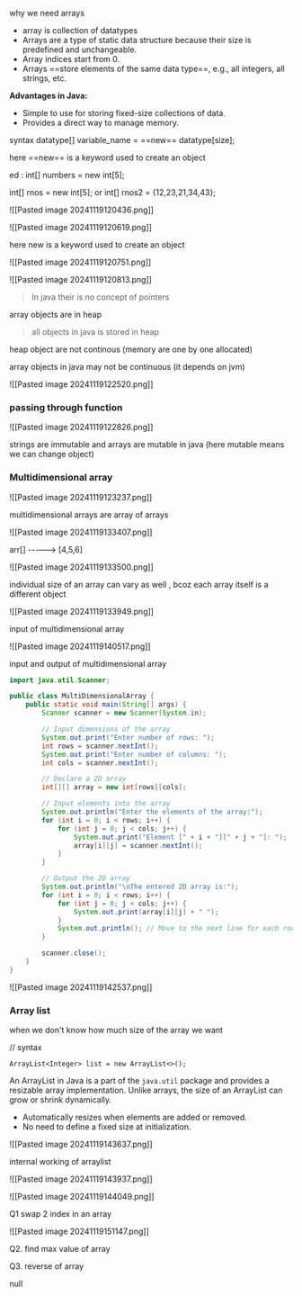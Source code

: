 
why we need arrays

- array is collection of datatypes 
- Arrays are a type of static data structure because their size is predefined and unchangeable.
- Array indices start from 0.
- Arrays ==store elements of the same data type==, e.g., all integers, all strings, etc.

**Advantages in Java:**

- Simple to use for storing fixed-size collections of data.
- Provides a direct way to manage memory.

syntax
datatype[] variable_name = ==new== datatype[size];


here ==new== is a keyword used to create an object


ed : int[] numbers = new int[5];

int[] rnos = new int[5];
or
int[] rnos2 = {12,23,21,34,43};

![[Pasted image 20241119120436.png]]

![[Pasted image 20241119120619.png]]

here new is a keyword used to create an object

![[Pasted image 20241119120751.png]]

![[Pasted image 20241119120813.png]]

> In java their is no concept of pointers 

array objects are in heap

> all objects in java is stored in heap

heap object are not continous (memory are one by one allocated)

array objects  in java may not be continuous (it depends on jvm)


![[Pasted image 20241119122520.png]]


### passing through function

![[Pasted image 20241119122826.png]]
 
strings are immutable and arrays are mutable in java (here mutable means we can change object) 

### Multidimensional array

 ![[Pasted image 20241119123237.png]]

multidimensional arrays are array of arrays 


![[Pasted image 20241119133407.png]]

arr[] -----> [4,5,6]

![[Pasted image 20241119133500.png]]



individual size of an array can vary as well , bcoz  each array itself is a different object 


![[Pasted image 20241119133949.png]] 

input of multidimensional array

![[Pasted image 20241119140517.png]]


input and output of multidimensional array

```java
import java.util.Scanner;

public class MultiDimensionalArray {
    public static void main(String[] args) {
        Scanner scanner = new Scanner(System.in);

        // Input dimensions of the array
        System.out.print("Enter number of rows: ");
        int rows = scanner.nextInt();
        System.out.print("Enter number of columns: ");
        int cols = scanner.nextInt();

        // Declare a 2D array
        int[][] array = new int[rows][cols];

        // Input elements into the array
        System.out.println("Enter the elements of the array:");
        for (int i = 0; i < rows; i++) {
            for (int j = 0; j < cols; j++) {
                System.out.print("Element [" + i + "][" + j + "]: ");
                array[i][j] = scanner.nextInt();
            }
        }

        // Output the 2D array
        System.out.println("\nThe entered 2D array is:");
        for (int i = 0; i < rows; i++) {
            for (int j = 0; j < cols; j++) {
                System.out.print(array[i][j] + " ");
            }
            System.out.println(); // Move to the next line for each row
        }

        scanner.close();
    }
}

```



![[Pasted image 20241119142537.png]]

### Array list

when we don't know how much size of the array we want

// syntax

```
ArrayList<Integer> list = new ArrayList<>();
```


An ArrayList in Java is a part of the `java.util` package and provides a resizable array implementation. Unlike arrays, the size of an ArrayList can grow or shrink dynamically.

- Automatically resizes when elements are added or removed.
- No need to define a fixed size at initialization.

![[Pasted image 20241119143637.png]]


internal working of arraylist

![[Pasted image 20241119143937.png]]


![[Pasted image 20241119144049.png]]



Q1 swap 2 index in an array

![[Pasted image 20241119151147.png]]


Q2. find max value of array

Q3. reverse of array


null